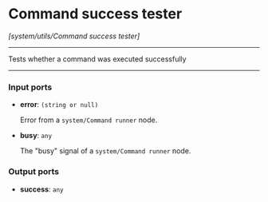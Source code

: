 # Command success tester

_[system/utils/Command success tester]_

---

Tests whether a command was executed successfully  

---

### Input ports

* __error__: ` (string or null) `


    Error from a `system/Command runner` node.  


* __busy__: ` any `


    The "busy" signal of a `system/Command runner` node.  

### Output ports

* __success__: ` any `

